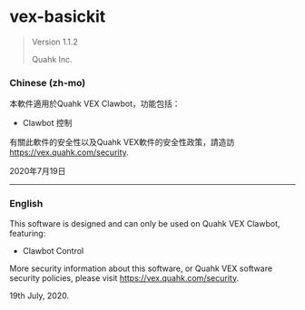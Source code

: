 # vex-basickit
> Version 1.1.2 
>
> Quahk Inc.

### Chinese (zh-mo)

本軟件適用於Quahk VEX Clawbot，功能包括：

* Clawbot 控制

有關此軟件的安全性以及Quahk VEX軟件的安全性政策，請造訪 https://vex.quahk.com/security.

2020年7月19日

* * *

### English

This software is designed and can only be used on Quahk VEX Clawbot, featuring:

* Clawbot Control

More security information about this software, or Quahk VEX software security policies, please visit https://vex.quahk.com/security.

19th July, 2020.
